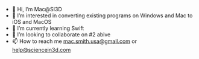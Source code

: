 - 👋 Hi, I’m Mac@SI3D
- 👀 I’m interested in converting existing programs on Windows and Mac to iOS and MacOS
- 🌱 I’m currently learning Swift
- 💞️ I’m looking to collaborate on #2 abive
- 📫 How to reach me mac.smith.usa@gmail.com or help@sciencein3d.com

<!---
MacSI3D/MacSI3D is a ✨ special ✨ repository because its `README.md` (this file) appears on your GitHub profile.
You can click the Preview link to take a look at your changes.
--->
